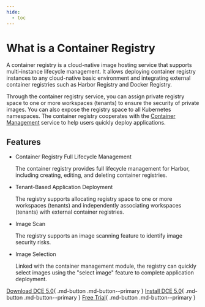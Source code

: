 ```yaml
---
hide:
  - toc
---
```


# What is a Container Registry

A container registry is a cloud-native image hosting service that supports multi-instance lifecycle management. It allows deploying container registry instances to any cloud-native basic environment and integrating external container registries such as Harbor Registry and Docker Registry.

Through the container registry service, you can assign private registry space to one or more workspaces (tenants) to ensure the security of private images. You can also expose the registry space to all Kubernetes namespaces. The container registry cooperates with the [Container Management](../../kpanda/intro/index.md) service to help users quickly deploy applications.

## Features

- Container Registry Full Lifecycle Management

    The container registry provides full lifecycle management for Harbor, including creating, editing, and deleting container registries.

- Tenant-Based Application Deployment

    The registry supports allocating registry space to one or more workspaces (tenants) and independently associating workspaces (tenants) with external container registries.

- Image Scan

    The registry supports an image scanning feature to identify image security risks.

- Image Selection

    Linked with the container management module, the registry can quickly select images using the "select image" feature to complete application deployment.

[Download DCE 5.0](../../download/index.md){ .md-button .md-button--primary }
[Install DCE 5.0](../../install/index.md){ .md-button .md-button--primary }
[Free Trial](../../dce/license0.md){ .md-button .md-button--primary }